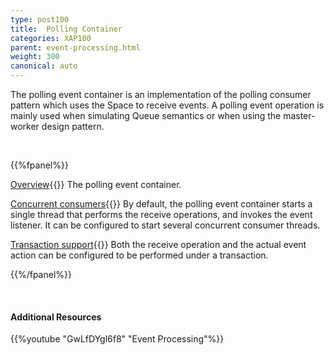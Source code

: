 ```yaml
---
type: post100
title:  Polling Container
categories: XAP100
parent: event-processing.html
weight: 300
canonical: auto
---
```




The polling event container is an implementation of the polling consumer pattern which uses the Space to receive events.
A polling event operation is mainly used when simulating Queue semantics or when using the master-worker design pattern.


<br>


{{%fpanel%}}

[Overview](./polling-container.html){{<wbr>}}
The polling event container.

[Concurrent consumers](./polling-container-scaling.html){{<wbr>}}
By default, the polling event container starts a single thread that performs the receive operations, and invokes the event listener. It can be configured to start several concurrent consumer threads.

[Transaction support](./polling-container-transactions.html){{<wbr>}}
Both the receive operation and the actual event action can be configured to be performed under a transaction.

{{%/fpanel%}}

<br>

#### Additional Resources

{{%youtube "GwLfDYgl6f8"  "Event Processing"%}}


